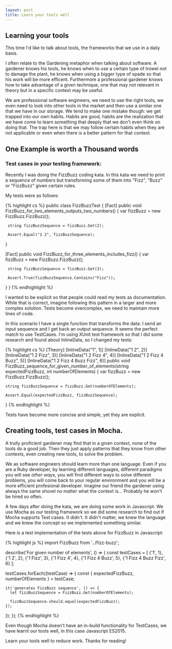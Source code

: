 ```yaml
---
layout: post
title: Learn your tools well
---
```


## Learning your tools

This time I'd like to talk about tools, the frameworks that we use in a daily basis. 

I often relate to the Gardening metaphor when talking about software. A gardener knows his tools, he knows when to use a certain type of trowel not to damage the plant, he knows when using a bigger type of spade so that his work will be more efficent.
Furthermore a professional gardener knows how to take advantage of a given technique, one that may not relevant in theory but in a specific context may be useful.

We are professional software engineers, we need to use the right tools, we even need to look into other tools in the market and then use a similar one that we have in our storage.
We tend to make one mistake though: we get trapped into our own habits. Habits are good, habits are the realization that we have come to learn something that deeply that we don't even think on doing that.
The trap here is that we may follow certain habits when they are not applicable or even when there is a better pattern for that context.

## One Example is worth a Thousand words 

### Test cases in your testing framework:

Recently I was doing the FizzBuzz coding kata. In this kata we need to print a sequence of numbers but transforming some of them into "Fizz", "Buzz" or "FizzBuzz" given certain rules.

My tests were as follows:

{% highlight cs %}
public class FizzBuzzTest
{
  [Fact]
  public void FizzBuzz_for_two_elements_outputs_two_numbers()
  {
     var fizzBuzz = new FizzBuzz.FizzBuzz();

     string fizzBuzzSequence = fizzBuzz.Get(2);

     Assert.Equal("1 2", fizzBuzzSequence);
  }

  [Fact]
  public void FizzBuzz_for_three_elements_includes_fizz()
  {
     var fizzBuzz = new FizzBuzz.FizzBuzz();

     string fizzBuzzSequence = fizzBuzz.Get(3);

     Assert.True(fizzBuzzSequence.Contains("Fizz"));
  }
}
{% endhighlight %}

I wanted to be explicit so that people could read my tests as documentation. While that is correct, imagine following this pattern in a larger and more complex solution.
Tests become overcomplex, we need to maintain more lines of code.

In this scenario I have a single function that transforms the data: I send an input sequence and I get back an output sequence.
It seems the perfect match to use TestCases. I'm using XUnit test framework so that I did some research and found about InlineData, so I changed my tests:

{% highlight cs %}
[Theory]
[InlineData("1", 1)]
[InlineData("1 2", 2)]
[InlineData("1 2 Fizz", 3)]
[InlineData("1 2 Fizz 4", 4)]
[InlineData("1 2 Fizz 4 Buzz", 5)]
[InlineData("1 2 Fizz 4 Buzz Fizz", 6)]
public void FizzBuzz_sequence_for_given_number_of_elements(string expectedFizzBuzz, int numberOfElements)
{
    var fizzBuzz = new FizzBuzz.FizzBuzz();

    string fizzBuzzSequence = fizzBuzz.Get(numberOfElements);

    Assert.Equal(expectedFizzBuzz, fizzBuzzSequence);
}
{% endhighlight %}

Tests have become more concise and simple, yet they are explicit.

## Creating tools, test cases in Mocha.

A trully proficient gardener may find that in a given context, none of the tools do a good job. Then they just apply patterns that they know from other contexts, even creating new tools, to solve the problem.

We as software engineers should learn more than one language. Even if you are a Ruby developer, by learning different languages, different paradigms you will see *other ways*, you will find different ways to solve different problems, you will come back to your regular environment and you will be a more efficient profesional developer.
Imagine our friend the gardener using always the same shovel no matter what the context is... Probably he won't be hired so often.

A few days after doing the kata, we are doing some work in Javascript. We use Mocha as our testing framework so we did some research to find out if Mocha supports Test cases.
It didn't. It didn't matter, we knew the language and we knew the concept so we implemented something similar.

Here is a test implementation of the tests above for FizzBuzz in Javascript:

{% highlight js %}
import FizzBuzz from '../fizz-buzz';

describe('For given number of elements', () => {
  const testCases = [
    {'1', 1}, 
    {'1 2', 2}, 
    {'1 Fizz', 3},
    {'1 Fizz 4', 4},
    {'1 Fizz 4 Buzz', 5},
    {'1 Fizz 4 Buzz Fizz', 6}
  ];
  
  testCases.forEach((testCase) => {
    const { expectedFizzBuzz, numberOfElements } = testCase;
    
    it('generates FizzBuzz sequence', () => {
      let fizzBuzzSequence = FizzBuzz.Get(numberOfElements);
      
      fizzBuzzSequence.should.equal(expectedFizzBuzz);
    });
  });
});
{% endhighlight %}

Even though Mocha doesn't have an in-build functionality for TestCases, we have learnt our tools well, in this case Javascript ES2015.

Learn your tools well to reduce work. Thanks for reading!
